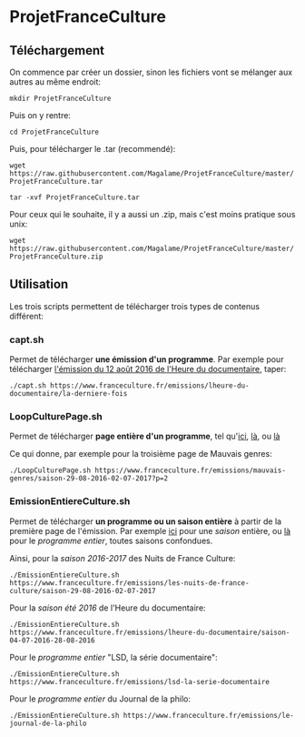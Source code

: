 # ProjetFranceCulture

## Téléchargement

On commence par créer un dossier, sinon les fichiers vont se mélanger aux autres au même endroit:

`mkdir ProjetFranceCulture`

Puis on y rentre:

`cd ProjetFranceCulture`

Puis, pour télécharger le .tar (recommendé):

`wget https://raw.githubusercontent.com/Magalame/ProjetFranceCulture/master/ProjetFranceCulture.tar`

`tar -xvf ProjetFranceCulture.tar`

Pour ceux qui le souhaite, il y a aussi un .zip, mais c'est moins pratique sous unix:

`wget https://raw.githubusercontent.com/Magalame/ProjetFranceCulture/master/ProjetFranceCulture.zip`


## Utilisation

Les trois scripts permettent de télécharger trois types de contenus différent:

### capt.sh

Permet de télécharger **une émission d'un programme**. Par exemple pour télécharger [l'émission du 12 août 2016 de l'Heure du documentaire](https://www.franceculture.fr/emissions/lheure-du-documentaire/la-derniere-fois), taper:

`./capt.sh https://www.franceculture.fr/emissions/lheure-du-documentaire/la-derniere-fois`

### LoopCulturePage.sh

Permet de télécharger **page entière d'un programme**, tel qu'[ici](https://www.franceculture.fr/emissions/mauvais-genres/saison-29-08-2016-02-07-2017), [là](https://www.franceculture.fr/emissions/mauvais-genres/saison-29-08-2016-02-07-2017?p=2), ou [là](https://www.franceculture.fr/emissions/mauvais-genres/saison-29-08-2016-02-07-2017?p=3)

Ce qui donne, par exemple pour la troisième page de Mauvais genres:

`./LoopCulturePage.sh https://www.franceculture.fr/emissions/mauvais-genres/saison-29-08-2016-02-07-2017?p=2`

### EmissionEntiereCulture.sh

Permet de télécharger **un programme ou un saison entière** à partir de la première page de l'émission. Par exemple [ici](https://www.franceculture.fr/emissions/mauvais-genres/saison-29-08-2016-02-07-2017) pour une *saison* entière, ou [là](https://www.franceculture.fr/emissions/mauvais-genres) pour le *programme entier*, toutes saisons confondues.

Ainsi, pour la *saison 2016-2017* des Nuits de France Culture:

`./EmissionEntiereCulture.sh https://www.franceculture.fr/emissions/les-nuits-de-france-culture/saison-29-08-2016-02-07-2017`

Pour la *saison été 2016* de l'Heure du documentaire:

`./EmissionEntiereCulture.sh https://www.franceculture.fr/emissions/lheure-du-documentaire/saison-04-07-2016-28-08-2016` 

Pour le *programme entier* "LSD, la série documentaire":

`./EmissionEntiereCulture.sh https://www.franceculture.fr/emissions/lsd-la-serie-documentaire`

Pour le *programme entier* du Journal de la philo:

`./EmissionEntiereCulture.sh https://www.franceculture.fr/emissions/le-journal-de-la-philo`
